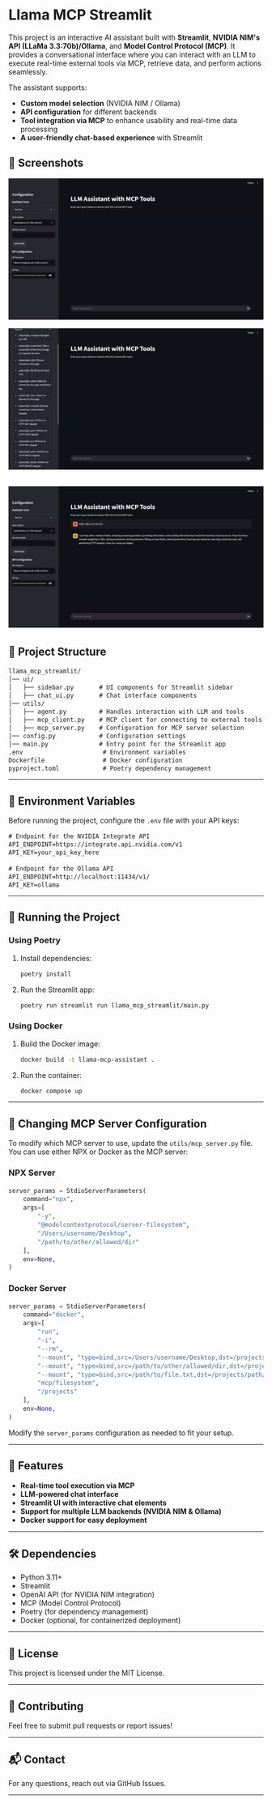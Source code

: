 # Llama MCP Streamlit

This project is an interactive AI assistant built with **Streamlit**, **NVIDIA NIM's API (LLaMa 3.3:70b)/Ollama**, and **Model Control Protocol (MCP)**. It provides a conversational interface where you can interact with an LLM to execute real-time external tools via MCP, retrieve data, and perform actions seamlessly.

The assistant supports:

- **Custom model selection** (NVIDIA NIM / Ollama)
- **API configuration** for different backends
- **Tool integration via MCP** to enhance usability and real-time data processing
- **A user-friendly chat-based experience** with Streamlit

## 📸 Screenshots

![Homepage Screenshot](screenshot/Screenshot1.png)

![Tools Screenshot](screenshot/Screenshot3.png)

![Chat Screenshot](screenshot/Screenshot2.png)
---

## 📁 Project Structure

```
llama_mcp_streamlit/
│── ui/
│   ├── sidebar.py       # UI components for Streamlit sidebar
│   ├── chat_ui.py       # Chat interface components
│── utils/
│   ├── agent.py         # Handles interaction with LLM and tools
│   ├── mcp_client.py    # MCP client for connecting to external tools
│   ├── mcp_server.py    # Configuration for MCP server selection
│── config.py            # Configuration settings
│── main.py              # Entry point for the Streamlit app
.env                      # Environment variables
Dockerfile                # Docker configuration
pyproject.toml            # Poetry dependency management
```

---

## 🔧 Environment Variables

Before running the project, configure the `.env` file with your API keys:

```
# Endpoint for the NVIDIA Integrate API
API_ENDPOINT=https://integrate.api.nvidia.com/v1
API_KEY=your_api_key_here

# Endpoint for the Ollama API
API_ENDPOINT=http://localhost:11434/v1/
API_KEY=ollama
```

---

## 🚀 Running the Project

### Using Poetry

1. Install dependencies:
   ```bash
   poetry install
   ```
2. Run the Streamlit app:
   ```bash
   poetry run streamlit run llama_mcp_streamlit/main.py
   ```

### Using Docker

1. Build the Docker image:
   ```bash
   docker build -t llama-mcp-assistant .
   ```
2. Run the container:
   ```bash
   docker compose up
   ```

---


## 🔄 Changing MCP Server Configuration

To modify which MCP server to use, update the `utils/mcp_server.py` file.
You can use either NPX or Docker as the MCP server:

### NPX Server

```python
server_params = StdioServerParameters(
    command="npx",
    args=[
        "-y",
        "@modelcontextprotocol/server-filesystem",
        "/Users/username/Desktop",
        "/path/to/other/allowed/dir"
    ],
    env=None,
)
```

### Docker Server

```python
server_params = StdioServerParameters(
    command="docker",
    args=[
        "run",
        "-i",
        "--rm",
        "--mount", "type=bind,src=/Users/username/Desktop,dst=/projects/Desktop",
        "--mount", "type=bind,src=/path/to/other/allowed/dir,dst=/projects/other/allowed/dir,ro",
        "--mount", "type=bind,src=/path/to/file.txt,dst=/projects/path/to/file.txt",
        "mcp/filesystem",
        "/projects"
    ],
    env=None,
)
```

Modify the `server_params` configuration as needed to fit your setup.

---

## 📌 Features

- **Real-time tool execution via MCP**
- **LLM-powered chat interface**
- **Streamlit UI with interactive chat elements**
- **Support for multiple LLM backends (NVIDIA NIM & Ollama)**
- **Docker support for easy deployment**

---

## 🛠 Dependencies

- Python 3.11+
- Streamlit
- OpenAI API (for NVIDIA NIM integration)
- MCP (Model Control Protocol)
- Poetry (for dependency management)
- Docker (optional, for containerized deployment)

---

## 📜 License

This project is licensed under the MIT License.

---

## 🤝 Contributing

Feel free to submit pull requests or report issues!

---

## 📬 Contact

For any questions, reach out via GitHub Issues.

---

